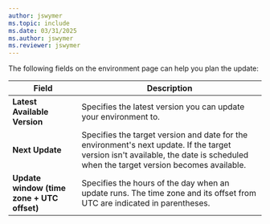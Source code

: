 ```yaml
---
author: jswymer
ms.topic: include
ms.date: 03/31/2025
ms.author: jswymer
ms.reviewer: jswymer
---
```

The following fields on the environment page can help you plan the update:

|Field|Description|
|-----|-----------|
|**Latest Available Version**|Specifies the latest version you can update your environment to. |
|**Next Update**|Specifies the target version and date for the environment's next update. If the target version isn't available, the date is scheduled when the target version becomes available.|
|**Update window (time zone + UTC offset)**| Specifies the hours of the day when an update runs. The time zone and its offset from UTC are indicated in parentheses.|